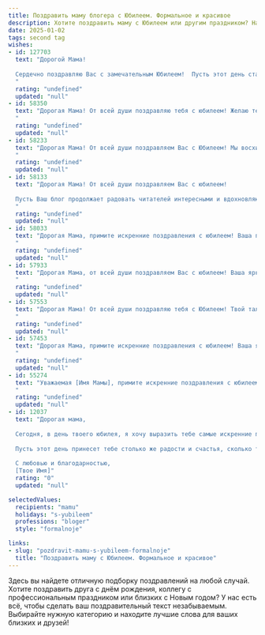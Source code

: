 ```yaml
---
title: Поздравить маму блогера с Юбилеем. Формальное и красивое
description: Хотите поздравить маму с Юбилеем или другим праздником? Наш ИИ создаст незабываемое поздравление, а вы обязательно выделитесь среди других.  
date: 2025-01-02
tags: second tag
wishes:
- id: 127703
  text: "Дорогой Мама!
  
  Сердечно поздравляю Вас с замечательным Юбилеем!  Пусть этот день станет ярким и незабываемым событием, наполненным теплом, любовью и радостью близких людей.  Ваш талант и успехи в качестве блогера вдохновляют, а Ваша энергия и оптимизм восхищают. Желаю Вам крепкого здоровья, благополучия, новых творческих свершений и всего самого светлого в жизни! С юбилеем!
  "
  rating: "undefined"
  updated: "null"
- id: 58350
  text: "Дорогая Мама! От всей души поздравляю тебя с юбилеем! Желаю тебе крепкого здоровья, ярких впечатлений, вдохновения и новых творческих успехов в твоей блогерской деятельности. Пусть каждый день дарит тебе радость, любовь и  успех!
  "
  rating: "undefined"
  updated: "null"
- id: 58233
  text: "Дорогая Мама! От всей души поздравляем Вас с Юбилеем! Мы восхищаемся Вашей энергией, талантом и успехом в роли блогера. Пусть Ваша жизнь будет наполнена яркими событиями, вдохновением и благодарными подписчиками. Желаем Вам крепкого здоровья, счастья, любви и новых творческих свершений!
  "
  rating: "undefined"
  updated: "null"
- id: 58133
  text: "Дорогая Мама! От всей души поздравляем Вас с юбилеем!
  
  Пусть Ваш блог продолжает радовать читателей интересными и вдохновляющими публикациями, а Ваши творческие идеи всегда находят воплощение. Здоровья Вам, счастья и успехов во всех начинаниях!
  "
  rating: "undefined"
  updated: "null"
- id: 58033
  text: "Дорогая Мама, примите искренние поздравления с юбилеем! Ваша преданность своему делу блогера, энтузиазм и искренность вдохновляют многих. Желаем Вам новых творческих свершений, ярких проектов и неизменной любви Ваших подписчиков. Пусть каждый день будет наполнен радостью, а жизнь – гармонией и вдохновением!
  "
  rating: "undefined"
  updated: "null"
- id: 57933
  text: "Дорогая Мама, от всей души поздравляем Вас с юбилеем! Ваша яркая и талантливая жизнь, полная вдохновения и творчества,  является  источником  удивления и гордости для нас. Ваш блог вдохновляет  многих  людей, и мы  с огромным  уважением относимся к Вашему  труду  и  достижениям.  Желаем Вам  здоровья, радости,  неиссякаемого  творчества  и  новых  успехов!
  "
  rating: "undefined"
  updated: "null"
- id: 57553
  text: "Дорогая Мама! От всей души поздравляю тебя с Юбилеем! Твой талант и харизма, которые ты так ярко демонстрируешь в своём блоге, вдохновляют многих! Желаю тебе дальнейших творческих успехов, ярких идей и огромной аудитории, которая будет с трепетом следить за твоим творчеством!
  "
  rating: "undefined"
  updated: "null"
- id: 57453
  text: "Дорогая Мама, примите искренние поздравления с юбилеем! Ваша яркая индивидуальность и талант блогера вдохновляют и дарят радость многим. Желаем Вам новых творческих свершений, неизменного оптимизма и счастья!
  "
  rating: "undefined"
  updated: "null"
- id: 55274
  text: "Уважаемая [Имя Мамы], примите искренние поздравления с юбилеем! Ваш талант и профессионализм как блогера вдохновляют многих, а харизма и искренность покоряют сердца. Желаем Вам дальнейших творческих успехов, ярких идей и благодарной аудитории. Пусть каждый день будет наполнен радостью, вдохновением и новыми вершинами!
  "
  rating: "undefined"
  updated: "null"
- id: 12037
  text: "Дорогая мама,
  
  Сегодня, в день твоего юбилея, я хочу выразить тебе самые искренние поздравления. Ты не только мама, но и блогер, чья творческая душа вдохновляет многих. Твои истории и советы стали для нас всех источником вдохновения и поддержки.
  
  Пусть этот день принесет тебе столько же радости и счастья, сколько ты даришь другим через свой блог. Желаю тебе здоровья, счастья и новых творческих достижений. Ты - истинный пример для подражания, и я безмерно горжусь тобой.
  
  С любовью и благодарностью,
  [Твое Имя]"
  rating: "0"
  updated: "null"

selectedValues:
  recipients: "mamu"
  holidays: "s-yubileem"
  professions: "bloger"
  style: "formalnoje"

links:
- slug: "pozdravit-mamu-s-yubileem-formalnoje"
  title: "Поздравить маму с Юбилеем. Формальное и красивое"
---
```


Здесь вы найдете отличную подборку поздравлений на любой случай. 
Хотите поздравить друга с днём рождения, коллегу с профессиональным праздником или близких с Новым годом? У нас есть всё, чтобы сделать ваш поздравительный текст незабываемым. Выбирайте нужную категорию и находите лучшие слова для ваших близких и друзей!
